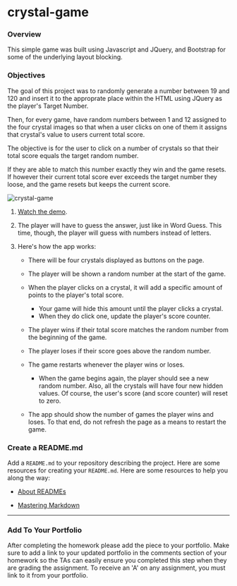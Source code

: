 # crystal-game

### Overview

This simple game was built using Javascript and JQuery, and Bootstrap for some of the underlying layout blocking.

### Objectives

The goal of this project was to randomly generate a number between 19 and 120 and insert it to the approprate place within the HTML using JQuery as the player's Target Number.

Then, for every game, have random numbers between 1 and 12 assigned to the four crystal images so that when a user clicks on one of them it assigns that crystal's value to users current total score.

The objective is for the user to click on a number of crystals so that their total score equals the target random number.

If they are able to match this number exactly they win and the game resets. If however their current total score ever exceeds the target number they loose, and the game resets but keeps the current score.

![crystal-game](crystal-game/assets/images/crystal-game.png)

1. [Watch the demo](https://youtu.be/yNI0l2FMeCk).

2. The player will have to guess the answer, just like in Word Guess. This time, though, the player will guess with numbers instead of letters. 

3. Here's how the app works:

   * There will be four crystals displayed as buttons on the page.

   * The player will be shown a random number at the start of the game.

   * When the player clicks on a crystal, it will add a specific amount of points to the player's total score. 

     * Your game will hide this amount until the player clicks a crystal.
     * When they do click one, update the player's score counter.

   * The player wins if their total score matches the random number from the beginning of the game.

   * The player loses if their score goes above the random number.

   * The game restarts whenever the player wins or loses.

     * When the game begins again, the player should see a new random number. Also, all the crystals will have four new hidden values. Of course, the user's score (and score counter) will reset to zero.

   * The app should show the number of games the player wins and loses. To that end, do not refresh the page as a means to restart the game.


### Create a README.md

Add a `README.md` to your repository describing the project. Here are some resources for creating your `README.md`. Here are some resources to help you along the way:

* [About READMEs](https://help.github.com/articles/about-readmes/)

* [Mastering Markdown](https://guides.github.com/features/mastering-markdown/)

- - -

### Add To Your Portfolio

After completing the homework please add the piece to your portfolio. Make sure to add a link to your updated portfolio in the comments section of your homework so the TAs can easily ensure you completed this step when they are grading the assignment. To receive an 'A' on any assignment, you must link to it from your portfolio.

